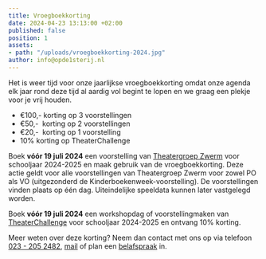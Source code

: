 ```yaml
---
title: Vroegboekkorting
date: 2024-04-23 13:13:00 +02:00
published: false
position: 1
assets:
- path: "/uploads/vroegboekkorting-2024.jpg"
author: info@opde1sterij.nl
---
```


Het is weer tijd voor onze jaarlijkse vroegboekkorting omdat onze agenda elk jaar rond deze tijd al aardig vol begint te lopen en we graag een plekje voor je vrij houden. 

* €100,- korting op 3 voorstellingen
* €50,-  korting op 2 voorstellingen
* €20,-  korting op 1 voorstelling
* 10% korting op TheaterChallenge

Boek **vóór 19 juli 2024** een voorstelling van [Theatergroep Zwerm](https://www.opde1sterij.nl/theatergroep-zwerm/) voor schooljaar 2024-2025 en maak gebruik van de vroegboekkorting. Deze actie geldt voor alle voorstellingen van Theatergroep Zwerm voor zowel PO als VO (uitgezonderd de Kinderboekenweek-voorstelling). De voorstellingen vinden plaats op één dag. Uiteindelijke speeldata kunnen later vastgelegd worden.

Boek **vóór 19 juli 2024** een workshopdag of voorstellingmaken van [TheaterChallenge](https://www.opde1sterij.nl/theaterchallenge/) voor schooljaar 2024-2025 en ontvang 10% korting.

Meer weten over deze korting? Neem dan contact met ons op via telefoon <a href="tel:+31232052482" title="Bel Op de eerste rij">023 - 205 2482</a>, [mail](mailto:boekingen@opde1sterij.nl) of plan een [belafspraak](https://calendly.com/opde1sterij/een-telefoontje-i-v-m-de-vroegboekkorting) in.